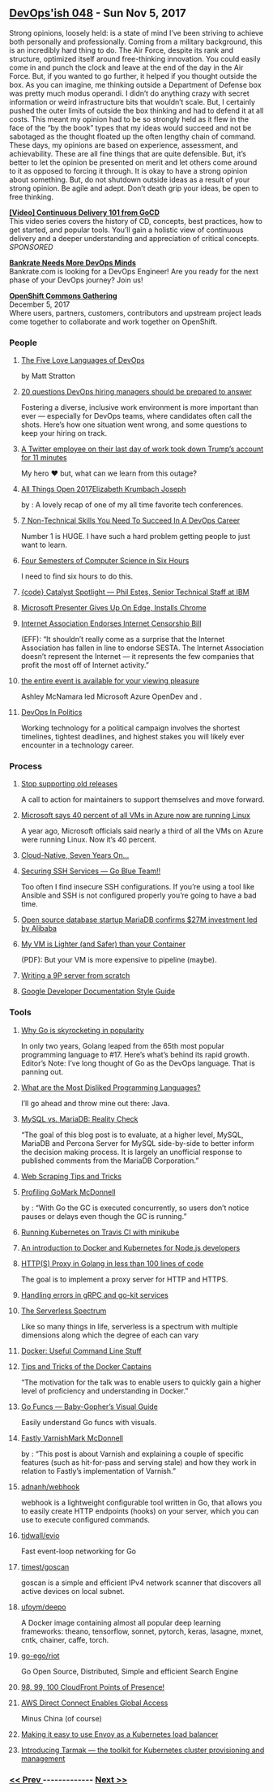## [DevOps'ish 048](https://devopsish.com/048) - Sun Nov 5, 2017

Strong opinions, loosely held: is a state of mind I’ve been striving to achieve both personally and professionally. Coming from a military background, this is an incredibly hard thing to do. The Air Force, despite its rank and structure, optimized itself around free-thinking innovation. You could easily come in and punch the clock and leave at the end of the day in the Air Force. But, if you wanted to go further, it helped if you thought outside the box. As you can imagine, me thinking outside a Department of Defense box was pretty much modus operandi. I didn’t do anything crazy with secret information or weird infrastructure bits that wouldn’t scale. But, I certainly pushed the outer limits of outside the box thinking and had to defend it at all costs. This meant my opinion had to be so strongly held as it flew in the face of the “by the book” types that my ideas would succeed and not be sabotaged as the thought floated up the often lengthy chain of command. These days, my opinions are based on experience, assessment, and achievability. These are all fine things that are quite defensible. But, it’s better to let the opinion be presented on merit and let others come around to it as opposed to forcing it through. It is okay to have a strong opinion about something. But, do not shutdown outside ideas as a result of your strong opinion. Be agile and adept. Don’t death grip your ideas, be open to free thinking.

<a href="https://www.gocd.org/2017/07/13/introduction-continuous-delivery-101/?utm_campaign=CD_101_video&amp;utm_medium=email&amp;utm_source=devopsish&amp;utm_content=cd_101_video&amp;utm_term="><strong>[Video] Continuous Delivery 101 from GoCD</strong></a><br/>This video series covers the history of CD, concepts, best practices, how to get started, and popular tools. You’ll gain a holistic view of continuous delivery and a deeper understanding and appreciation of critical concepts. <em>SPONSORED</em>

<a href="http://app.jobvite.com/m?3W7Q7jwO"><strong>Bankrate Needs More DevOps Minds</strong></a><br/>Bankrate.com is looking for a DevOps Engineer! Are you ready for the next phase of your DevOps journey? Join us!

<a href="http://openshiftgathering.com/openshiftgathering/austin"><strong>OpenShift Commons Gathering</strong></a><br/>December 5, 2017<br/>Where users, partners, customers, contributors and upstream project leads come together to collaborate and work together on OpenShift.

### People

1. [The Five Love Languages of DevOps](https://medium.com/@mattstratton/the-five-love-languages-of-devops-77606263c910)

    by Matt Stratton
1. [20 questions DevOps hiring managers should be prepared to answer](https://opensource.com/article/17/11/inclusive-workforce-takes-work)

     Fostering a diverse, inclusive work environment is more important than ever — especially for DevOps teams, where candidates often call the shots. Here’s how one situation went wrong, and some questions to keep your hiring on track.
1. [A Twitter employee on their last day of work took down Trump’s account for 11 minutes](http://www.businessinsider.com/trumps-twitter-account-gone-disappeared-2017-11)

     My hero ❤️ but, what can we learn from this outage?
1. [All Things Open 2017Elizabeth Krumbach Joseph](http://princessleia.com/journal/2017/11/all-things-open-2017/)

    by : A lovely recap of one of my all time favorite tech conferences.
1. [7 Non-Technical Skills You Need To Succeed In A DevOps Career](https://www.forbes.com/sites/laurencebradford/2017/10/30/7-non-technical-skills-you-need-to-succeed-in-a-devops-career/#594f9026f49e)

     Number 1 is HUGE. I have such a hard problem getting people to just want to learn.
1. [Four Semesters of Computer Science in Six Hours](https://btholt.github.io/four-semesters-of-cs/)

     I need to find six hours to do this.
1. [{code} Catalyst Spotlight — Phil Estes, Senior Technical Staff at IBM](https://youtu.be/atsNztKmjsk)

    
1. [Microsoft Presenter Gives Up On Edge, Installs Chrome](https://www.gizmodo.com.au/2017/10/microsoft-presenter-gives-up-on-edge-installs-chrome/)

    
1. [Internet Association Endorses Internet Censorship Bill](https://www.eff.org/deeplinks/2017/11/internet-association-endorses-internet-censorship-bill)

    (EFF): “It shouldn’t really come as a surprise that the Internet Association has fallen in line to endorse SESTA. The Internet Association doesn’t represent the Internet — it represents the few companies that profit the most off of Internet activity.”
1. [the entire event is available for your viewing pleasure](https://azure.microsoft.com/en-us/opendev/)

    Ashley McNamara led Microsoft Azure OpenDev and .
1. [DevOps In Politics](https://www.devopsdays.org/events/2017-seattle/program/nell-shamrell-harrington/)

     Working technology for a political campaign involves the shortest timelines, tightest deadlines, and highest stakes you will likely ever encounter in a technology career.
### Process

1. [Stop supporting old releases](https://medium.com/@mikeal/stop-supporting-old-releases-70cfa0e04b0c)

     A call to action for maintainers to support themselves and move forward.
1. [Microsoft says 40 percent of all VMs in Azure now are running Linux](http://www.zdnet.com/article/microsoft-says-40-percent-of-all-vms-in-azure-now-are-running-linux/)

     A year ago, Microsoft officials said nearly a third of all the VMs on Azure were running Linux. Now it’s 40 percent.
1. [Cloud-Native, Seven Years On…](https://thenewstack.io/cloud-native-seven-years/)

    
1. [Securing SSH Services — Go Blue Team!!](https://isc.sans.edu/forums/diary/Securing+SSH+Services+Go+Blue+Team/22992/)

    Too often I find insecure SSH configurations. If you’re using a tool like Ansible and SSH is not configured properly you’re going to have a bad time.
1. [Open source database startup MariaDB confirms $27M investment led by Alibaba](https://techcrunch.com/2017/11/02/mariadb-confirms-27m-investment-led-by-alibaba/)

    
1. [My VM is Lighter (and Safer) than your Container](http://cnp.neclab.eu/projects/lightvm/lightvm.pdf)

    (PDF): But your VM is more expensive to pipeline (maybe).
1. [Writing a 9P server from scratch](https://blog.aqwari.net/9p/)

    
1. [Google Developer Documentation Style Guide](https://developers.google.com/style/)

    
### Tools

1. [Why Go is skyrocketing in popularity](https://opensource.com/article/17/11/why-go-grows)

     In only two years, Golang leaped from the 65th most popular programming language to #17. Here’s what’s behind its rapid growth. Editor’s Note: I’ve long thought of Go as the DevOps language. That is panning out.
1. [What are the Most Disliked Programming Languages?](https://stackoverflow.blog/2017/10/31/disliked-programming-languages/)

    I’ll go ahead and throw mine out there: Java.
1. [MySQL vs. MariaDB: Reality Check](https://www.percona.com/blog/2017/11/02/mysql-vs-mariadb-reality-check/)

     “The goal of this blog post is to evaluate, at a higher level, MySQL, MariaDB and Percona Server for MySQL side-by-side to better inform the decision making process. It is largely an unofficial response to published comments from the MariaDB Corporation.”
1. [Web Scraping Tips and Tricks](http://go-colly.org/articles/scraping_tips/)

    
1. [Profiling GoMark McDonnell](http://www.integralist.co.uk/posts/profiling-go/)

    by : “With Go the GC is executed concurrently, so users don’t notice pauses or delays even though the GC is running.”
1. [Running Kubernetes on Travis CI with minikube](https://blog.travis-ci.com/2017-10-26-running-kubernetes-on-travis-ci-with-minikube)

    
1. [An introduction to Docker and Kubernetes for Node.js developers](https://speakerdeck.com/georgecrawford/an-introduction-to-docker-and-kubernetes-for-node-dot-js-developers)

    
1. [HTTP(S) Proxy in Golang in less than 100 lines of code](https://medium.com/@mlowicki/http-s-proxy-in-golang-in-less-than-100-lines-of-code-6a51c2f2c38c)

     The goal is to implement a proxy server for HTTP and HTTPS.
1. [Handling errors in gRPC and go-kit services](https://hackernoon.com/handling-errors-in-golang-grpc-and-go-kit-services-d0fa0a112449)

    
1. [The Serverless Spectrum](https://read.acloud.guru/the-serverless-spectrum-147b02cb2292)

     Like so many things in life, serverless is a spectrum with multiple dimensions along which the degree of each can vary
1. [Docker: Useful Command Line Stuff](http://www.revsys.com/tidbits/docker-useful-command-line-stuff/)

    
1. [Tips and Tricks of the Docker Captains](https://blog.docker.com/2017/11/tips-tricks-docker-captains/)

     “The motivation for the talk was to enable users to quickly gain a higher level of proficiency and understanding in Docker.”
1. [Go Funcs — Baby-Gopher’s Visual Guide](https://blog.learngoprogramming.com/golang-funcs-params-named-result-values-types-pass-by-value-67f4374d9c0a)

     Easily understand Go funcs with visuals.
1. [Fastly VarnishMark McDonnell](http://www.integralist.co.uk/posts/fastly-varnish/)

    by : “This post is about Varnish and explaining a couple of specific features (such as hit-for-pass and serving stale) and how they work in relation to Fastly’s implementation of Varnish.”
1. [adnanh/webhook](https://github.com/adnanh/webhook)

     webhook is a lightweight configurable tool written in Go, that allows you to easily create HTTP endpoints (hooks) on your server, which you can use to execute configured commands.
1. [tidwall/evio](https://github.com/tidwall/evio)

     Fast event-loop networking for Go
1. [timest/goscan](https://github.com/timest/goscan)

     goscan is a simple and efficient IPv4 network scanner that discovers all active devices on local subnet.
1. [ufoym/deepo](https://github.com/ufoym/deepo)

     A Docker image containing almost all popular deep learning frameworks: theano, tensorflow, sonnet, pytorch, keras, lasagne, mxnet, cntk, chainer, caffe, torch.
1. [go-ego/riot](https://github.com/go-ego/riot)

     Go Open Source, Distributed, Simple and efficient Search Engine
1. [98, 99, 100 CloudFront Points of Presence!](https://aws.amazon.com/blogs/aws/98-99-100-cloudfront-points-of-presence/)

    
1. [AWS Direct Connect Enables Global Access](https://aws.amazon.com/about-aws/whats-new/2017/11/aws-direct-connect-enables-global-access/)

     Minus China (of course)
1. [Making it easy to use Envoy as a Kubernetes load balancer](https://blog.heptio.com/making-it-easy-to-use-envoy-as-a-kubernetes-load-balancer-dde82959f171)

    
1. [Introducing Tarmak — the toolkit for Kubernetes cluster provisioning and management](https://blog.jetstack.io/blog/introducing-tarmak/)

    

### [ << Prev ](devopsweekly-047.md) ------------- [ Next >> ](devopsweekly-049.md)